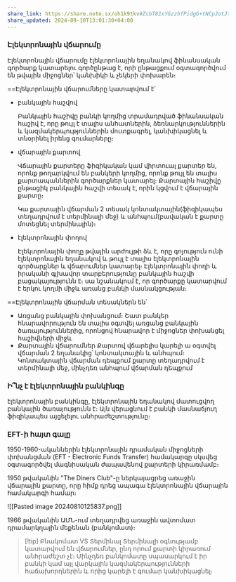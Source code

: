 ```yaml
---
share_link: https://share.note.sx/oh1k9tkv#ZcbT81xYGzzhfPidgG+tNCpJotJt6q7DMUS5hg/qBHk
share_updated: 2024-09-10T13:01:30+04:00
---
```

### Էլեկտրոնային վճարումը

Էլեկտրոնային վճարումը էլեկտրոնային եղանակով ֆինանսական գործարք կատարելու գործընթաց է, որի ընթացքում օգտագործվում են թվային միջոցներ՝ կանխիկի և չեկերի փոխարեն։

==Էլեկտրոնային վճարումները կատարվում է՝

- բանկային հաշվով
  
  Բանկային հաշիվը բանկի կողմից տրամադրված ֆինանսական հաշիվ է, որը թույլ է տալիս անհատներին, ձեռնարկություններին և կազմակերպություններին մուտքագրել, կանխիկացնել և տնօրինել իրենց գումարները։
   
- վճարային քարտով
  
  Վճարային քարտերը ֆիզիկական կամ վիրտուալ քարտեր են, որոնք թողարկվում են բանկերի կողմից, որոնք թույլ են տալիս քարտապաններին գործարքներ կատարել։ Քարտային հաշիվը ընթացիկ բանկային հաշվի տեսակ է, որին կցվում է վճարային քարտը։
  
  Կա քարտային վճարման 2 տեսակ կոնտակտային(ֆիզիկապես տեղադրվում է տերմինալի մեջ) և անհպում(բավական է քարտը մոտեցնել տերմինալին)։
  
- էլեկտրոնային փողով
  
  Էլեկտրոնային փողը թվային արժույթի ձև է, որը գոյություն ունի էլեկտրոնային եղանակով և թույլ է տալիս էլեկտրոնային գործարքներ  և վճարումներ կատարել։ Էլեկտրոնային փողի և իրականի գլխավոր տարբերությունը բանկային հաշվի բացակայությունն է։ սա նշանակում է, որ գործարքը կատարվում է երկու կողմի միջև առանց բանկի մասնակցության։ 

==Էլեկտրոնային վճարման տեսակներն են՝

- Առցանց բանկային փոխանցում։ 
  Շատ բանկեր հնարավորություն են տալիս օգտվել առցանց բանկային ծառայություններից, որոնցով հնարավոր է միջոցներ փոխանցել հաշիվների միջև
- Քարտային վճարումներ 
  Քարտով վճարելիս կարելի ա օգտվել վճարման 2 եղանակից՝ կոնտակտային և անհպում։ Կոնտակտային վճարման դեպքում քարտը տեղադրվում է տերմինալի մեջ, մինչդեռ անհպում վճարման դեպքում


### Ի՞նչ է էլեկտրոնային բանկինգը

էլեկտրոնային բանկինգը, էլեկտրոնային եղանակով մատուցվող բանկային ծառայությունն է։ Այն վերացնում է բանկի մասնաճյուղ ֆիզիկապես այցելելու անհրաժեշտությունը։

### EFT-ի հայտ գալը

1950-1960-ականներին էլեկտրոնային դրամական միջոցների փոխանցման (EFT - Electronic Funds Transfer) համակարգը սկսվեց օգտագործվել մագնիսական ժապավենով քարտերի կիրառմամբ։

1950 թվականին "The Diners Club"-ը ներկայացրեց առաջին վճարային քարտը, որը հիմք դրեց ապագա էլեկտրոնային վճարային համակարգի համար։ 

![[Pasted image 20240810125837.png]]

1966 թվականին ԱՄՆ-ում տեղադրվեց առաջին ավտոմատ դրամարկղային մեքենան (բանկոմատ)։

> [!tip] Բնակոմատ VS Տերմինալ
> Տերմինալի օգնությամբ կատարվում են վճարումներ, ընդ որում քարտի կիրառում անհրաժեշտ չէ։ Մինչդեռ բանկոմատը սպասարկում է իր բանկի կամ այլ վարկային կազմակերպությունների հաճախորդներին և որից կարելի է գումար կանխիկացնել։

### 